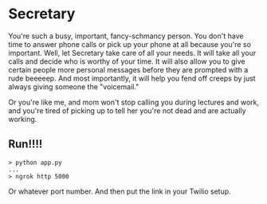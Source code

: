 # Secretary
You're such a busy, important, fancy-schmancy person. You don't have time to
answer phone calls or pick up your phone at all because you're so important.
Well, let Secretary take care of all your needs. It will take all your calls
and decide who is worthy of your time. It will also allow you to give certain
people more personal messages before they are prompted with a rude beeeeep. And
most importantly, it will help you fend off creeps by just always giving
someone the "voicemail."

Or you're like me, and mom won't stop calling you during lectures and work, and
you're tired of picking up to tell her you're not dead and are actually working.

## Run!!!!
```
> python app.py
...
> ngrok http 5000
```
Or whatever port number. And then put the link in your Twilio setup.
